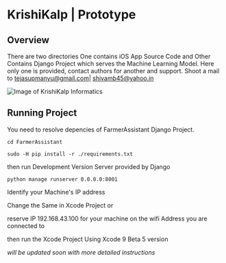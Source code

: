 # KrishiKalp | Prototype 



## Overview

There are two directories One contains iOS App Source Code and Other Contains Django Project which serves the Machine Learning Model.
Here only one is provided, contact authors for another and support. Shoot a mail to tejasupmanyu@gmail.com| shivamb45@yahoo.in

![Image of KrishiKalp Informatics](https://github.com/tejasupmanyu/DrCrop-iOS/blob/master/InformaticsKrishikalp.png)
## Running Project

You need to resolve depencies of FarmerAssistant Django Project.

```cd FarmerAssistant```

```sudo -H pip install -r ./requirements.txt```

then run Development Version Server provided by Django

```python manage runserver 0.0.0.0:8001```

Identify your Machine's IP address 

Change the Same in Xcode Project or 

reserve IP 192.168.43.100 for your machine on the wifi Address you are connected to

then run the Xcode Project Using Xcode 9 Beta 5 version

*will be updated soon with more detailed instructions*

